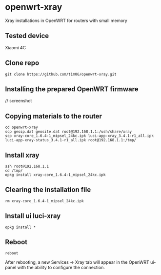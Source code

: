 
# openwrt-xray

Xray installations in OpenWRT for routers with small memory

## Tested device

Xiaomi 4C
## Clone repo

```
git clone https://github.com/tim06/openwrt-xray.git
```

## Installing the prepared OpenWRT firmware 

// screenshot

## Copying materials to the router

```
cd openwrt-xray
scp geoip.dat geosite.dat root@192.168.1.1:/ush/share/xray
scp xray-core_1.6.4-1_mipsel_24kc.ipk luci-app-xray_3.4.1-r1_all.ipk luci-app-xray-status_3.4.1-r1_all.ipk root@192.168.1.1:/tmp/
```
## Install xray

```
ssh root@192.168.1.1
cd /tmp/
opkg install xray-core_1.6.4-1_mipsel_24kc.ipk
```
## Clearing the installation file

```
rm xray-core_1.6.4-1_mipsel_24kc.ipk
```

## Install ui luci-xray

```
opkg install *
```
## Reboot
```
reboot
```
After rebooting, a new Services -> Xray tab will appear in the OpenWRT ui-panel with the ability to configure the connection.
